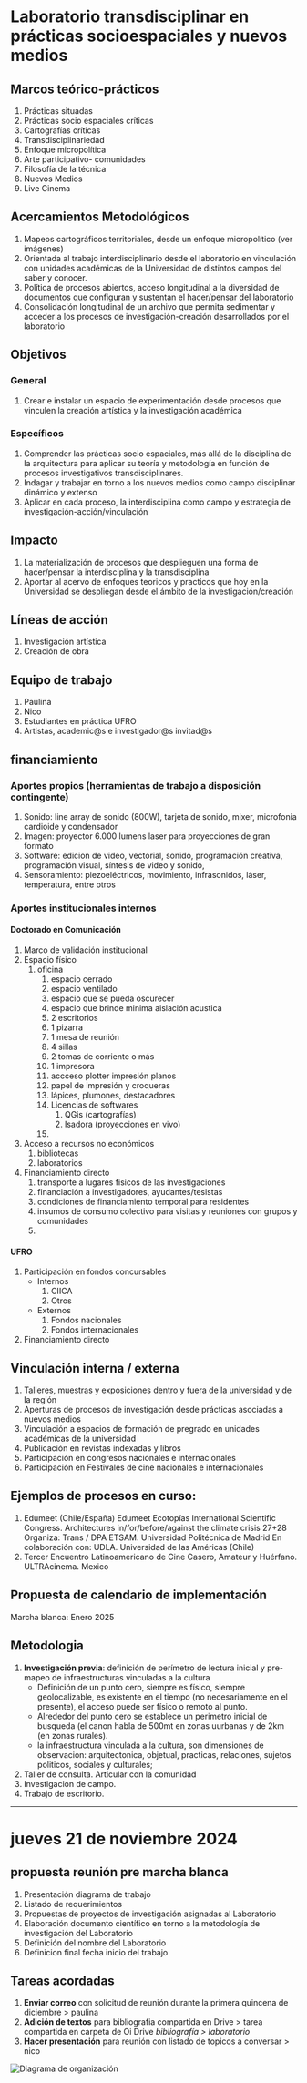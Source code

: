 # Laboratorio transdisciplinar en prácticas socioespaciales y nuevos medios

## Marcos teórico-prácticos
1. Prácticas situadas
2. Prácticas socio espaciales críticas 
3. Cartografías críticas 
4. Transdisciplinariedad
5. Enfoque micropolítica 
6. Arte participativo- comunidades
7. Filosofía de la técnica
8. Nuevos Medios
9. Live Cinema

## Acercamientos Metodológicos
1. Mapeos cartográficos territoriales, desde un enfoque micropolítico (ver imágenes)
2. Orientada al trabajo interdisciplinario desde el laboratorio en vinculación con unidades académicas de la Universidad de distintos campos del saber y conocer.
3. Política de procesos abiertos, acceso longitudinal a la diversidad de documentos que configuran y sustentan el hacer/pensar del laboratorio
4. Consolidación longitudinal de un  archivo que permita sedimentar y acceder a los procesos de investigación-creación desarrollados por el laboratorio

## Objetivos 
### General 
1. Crear e instalar un espacio de experimentación desde procesos que vinculen la creación artística y la investigación académica
### Específicos
1. Comprender las prácticas socio espaciales, más allá de la disciplina de la arquitectura para aplicar su teoría y metodología en función de procesos investigativos transdisciplinares.
2. Indagar y trabajar en torno a los nuevos medios como campo disciplinar dinámico y extenso 
3. Aplicar en cada proceso, la interdisciplina como campo y estrategia de investigación-acción/vinculación

## Impacto
1. La materialización de procesos que desplieguen una forma de hacer/pensar la interdisciplina y la transdisciplina
2. Aportar al acervo de enfoques teoricos y practicos que hoy en la Universidad se despliegan desde el ámbito de la investigación/creación

## Líneas de acción
1. Investigación artística
2. Creación de obra

## Equipo de trabajo
1. Paulina 
2. Nico
3. Estudiantes en práctica UFRO
4. Artistas, academic@s e investigador@s invitad@s

## financiamiento

### Aportes propios (herramientas de trabajo a disposición contingente)
1. Sonido: line array de sonido (800W), tarjeta de sonido, mixer, microfonia cardioide y condensador 
2. Imagen: proyector 6.000 lumens laser para proyecciones de gran formato
3. Software: edicion de video, vectorial, sonido, programación creativa, programación visual, síntesis de video y sonido, 
4. Sensoramiento: piezoeléctricos, movimiento, infrasonidos, láser, temperatura, entre otros

### Aportes institucionales internos
#### Doctorado en Comunicación
1. Marco de validación institucional
2. Espacio físico 
    1. oficina
        1. espacio cerrado
        2. espacio ventilado
        3. espacio que se pueda oscurecer
        4. espacio que brinde minima aislación acustica
        5. 2 escritorios
        6. 1 pizarra
        7. 1 mesa de reunión
        8. 4 sillas 
        9. 2 tomas de corriente o más
        10. 1 impresora
        11. accceso plotter impresión planos
        12. papel de impresión y croqueras
        13. lápices, plumones, destacadores 
        14. Licencias de softwares
            1. QGis (cartografías)
            2. Isadora (proyecciones en vivo)
        15. 
3. Acceso a recursos no económicos
    1. bibliotecas
    2. laboratorios
4. Financiamiento directo
    1. transporte a lugares fisicos de las investigaciones
    2. financiación a investigadores, ayudantes/tesistas
    3. condiciones de financiamiento temporal para residentes
    4. insumos de consumo colectivo para visitas y reuniones con grupos y comunidades
    5. 
#### UFRO
1. Participación en fondos concursables
    - Internos
        1. CIICA
        2. Otros
    - Externos
        1. Fondos nacionales
        2. Fondos internacionales
2. Financiamiento directo

## Vinculación interna / externa
1. Talleres, muestras y exposiciones dentro y fuera de la universidad y de la región
2. Aperturas de procesos de investigación desde prácticas asociadas a nuevos medios
3. Vinculación a espacios de formación de pregrado en unidades académicas de la universidad
4. Publicación en revistas indexadas y libros 
5. Participación en congresos nacionales e internacionales
6. Participación en Festivales de cine nacionales e internacionales 

## Ejemplos de procesos en curso: 
1. Edumeet (Chile/España) Edumeet Ecotopías International Scientific Congress. Architectures in/for/before/against the climate crisis  27+28 Organiza: Trans / DPA ETSAM. Universidad Politécnica de Madrid En colaboración con: UDLA. Universidad de las Américas (Chile)
2. Tercer Encuentro Latinoamericano de Cine Casero, Amateur y Huérfano.  ULTRAcinema. Mexico

## Propuesta de calendario de implementación
Marcha blanca: Enero 2025

## Metodologia
1. __Investigación previa__: definición de perímetro de lectura inicial y pre-mapeo de infraestructuras vinculadas a la cultura
    - Definición de un punto cero, siempre es físico, siempre geolocalizable, es existente en el tiempo (no necesariamente en el presente), el acceso puede ser físico o remoto al punto.
    - Alrededor del punto cero se establece un perimetro inicial de busqueda (el canon habla de 500mt en zonas uurbanas y de 2km (en zonas rurales).
    - la infraestructura vinculada a la cultura, son dimensiones de observacion: arquitectonica, objetual, practicas, relaciones, sujetos politicos, sociales y culturales;  
2. Taller de consulta. Articular con la comunidad
3. Investigacion de campo.  
4. Trabajo de escritorio.

---

# jueves 21 de noviembre 2024

## propuesta reunión pre marcha blanca

1. Presentación diagrama de trabajo
2. Listado de requerimientos
3. Propuestas de proyectos de investigación asignadas al Laboratorio
4. Elaboración documento científico en torno a la metodología de investigación del Laboratorio
5. Definición del nombre del Laboratorio
6. Definicion final fecha inicio del trabajo

## Tareas acordadas
1. **Enviar correo** con solicitud de reunión durante la primera quincena de diciembre > paulina
2. **Adición de textos** para bibliografia compartida en Drive > tarea compartida en carpeta de Oi Drive *bibliografía > laboratorio*
3. **Hacer presentación** para reunión con listado de topicos a conversar > nico

![Diagrama de organización](img/oiLab_diagrama1.jpg)

